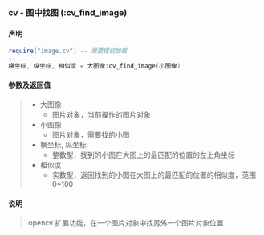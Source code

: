 ### cv \- 图中找图 (**:cv\_find\_image**)


#### 声明
```lua
require("image.cv") -- 需要提前加载
--
横坐标, 纵坐标, 相似度 = 大图像:cv_find_image(小图像)
```


#### 参数及返回值
> - 大图像
>   - 图片对象，当前操作的图片对象
> - 小图像
>   - 图片对象，需要找的小图
> - 横坐标, 纵坐标
>   - 整数型，找到的小图在大图上的最匹配的位置的左上角坐标
> - 相似度
>   - 实数型，返回找到的小图在大图上的最匹配的位置的相似度，范围 0~100


#### 说明
> opencv 扩展功能，在一个图片对象中找另外一个图片对象位置  


